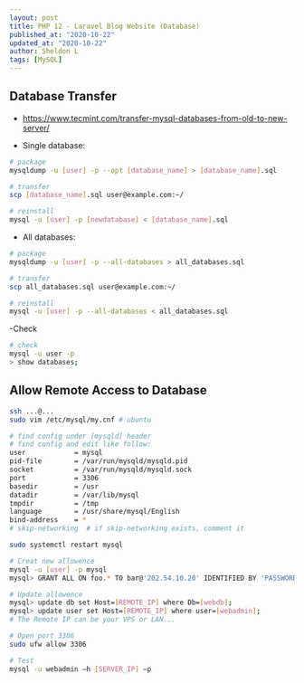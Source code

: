 ```yaml
---
layout: post
title: PHP 12 - Laravel Blog Website (Database)
published_at: "2020-10-22"
updated_at: "2020-10-22"
author: Sheldon L
tags: [MySQL]
---
```


## Database Transfer

- <https://www.tecmint.com/transfer-mysql-databases-from-old-to-new-server/>

- Single database:

```bash
# package
mysqldump -u [user] -p --opt [database_name] > [database_name].sql

# transfer
scp [database_name].sql user@example.com:~/

# reinstall
mysql -u [user] -p [newdatabase] < [database_name].sql
```

- All databases:

```bash
# package
mysqldump -u [user] -p --all-databases > all_databases.sql

# transfer
scp all_databases.sql user@example.com:~/

# reinstall
mysql -u [user] -p --all-databases < all_databases.sql
```

-Check

```bash
# check
mysql -u user -p
> show databases;
```

## Allow Remote Access to Database

```bash
ssh ...@...
sudo vim /etc/mysql/my.cnf # ubuntu

# find config under [mysqld] header
# find config and edit like follow:
user            = mysql
pid-file        = /var/run/mysqld/mysqld.pid
socket          = /var/run/mysqld/mysqld.sock
port            = 3306
basedir         = /usr
datadir         = /var/lib/mysql
tmpdir          = /tmp
language        = /usr/share/mysql/English
bind-address    = *
# skip-networking  # if skip-networking exists, comment it

sudo systemctl restart mysql

# Creat new allowence
mysql -u [user] -p mysql
mysql> GRANT ALL ON foo.* TO bar@'202.54.10.20' IDENTIFIED BY 'PASSWORD';

# Update allowence
mysql> update db set Host=[REMOTE_IP] where Db=[webdb];
mysql> update user set Host=[REMOTE_IP] where user=[webadmin];
# The Remote IP can be your VPS or LAN...

# Open port 3306
sudo ufw allow 3306

# Test
mysql -u webadmin –h [SERVER_IP] –p
```
